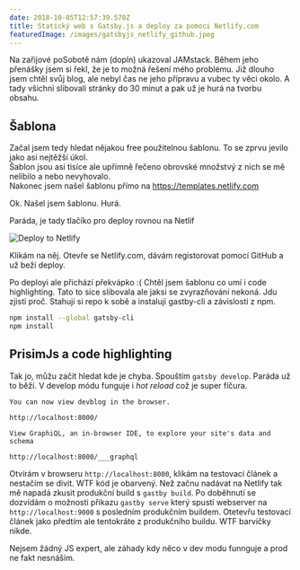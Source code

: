 ```yaml
---
date: 2018-10-05T12:57:39.570Z
title: Statický web s Gatsby.js a deploy za pomoci Netlify.com
featuredImage: /images/gatsbyjs_netlify_github.jpeg
---
```

Na zařijové poSobotě nám (dopln) ukazoval JAMstack. Během jeho přenášky jsem si řekl, že je to možná řešení mého problému. Již dlouho jsem chtěl svůj blog, ale nebyl čas ne jeho přípravu a vubec ty věci okolo. A tady všichni slibovali stránky do 30 minut a pak už je hurá na tvorbu obsahu.

<!-- end -->

## Šablona

Začal jsem tedy hledat nějakou free použitelnou šablonu. To se zprvu jevilo jako asi nejtěžší úkol. \
Šablon jsou asi tisíce ale upřímně řečeno obrovské množstvý z nich se mě nelíbilo a nebo nevyhovalo. \
Nakonec jsem našel šablonu přímo na https://templates.netlify.com

Ok. Našel jsem šablonu. Hurá.

Paráda, je tady tlačíko pro deploy rovnou na Netlif

 ![Deploy to Netlify](https://d33wubrfki0l68.cloudfront.net/65a18ef24e011fbc0b5ddb411d611c0e1d1111a6/17e0b/images/deploy-button.svg)  

Klikám na něj. Otevře se Netlify.com, dávám registorovat pomocí GitHub a už beží deploy.

Po deployi ale přichází překvápko :( Chtěl jsem šablonu co umí i code highlighting. Tato to sice slibovala ale jaksi se zvyrazňování nekoná. Jdu zjisti proč. Stahuji si repo k sobě a instaluji gastby-cli a závislosti z npm.

```bash
npm install --global gatsby-cli
npm install
```

## PrisimJs a code highlighting

Tak jo, můžu začít hledat kde je chyba.  Spouštím `gatsby develop`. Paráda už to běží. V develop módu funguje i *hot reload* což je super fíčura.

```
You can now view devblog in the browser.

http://localhost:8000/

View GraphiQL, an in-browser IDE, to explore your site's data and schema

http://localhost:8000/___graphql
```

Otvírám v browseru `http://localhost:8000`, klikám na testovací článek a nestačím se divit. WTF kód je obarvený. Než začnu nadávat na Netlify tak mě napadá zkusit produkční build s `gastby build`. Po doběhnutí se dozvídám o možnosti přikazu `gastby serve` který spustí webserver na `http://localhost:9000` s posledním produkčním buildem.
Otetevřu testovací článek jako předtím ale tentokráte z produkčního buildu. 
WTF barvičky nikde.

Nejsem žádný JS expert, ale záhady kdy něco v dev modu funnguje a prod ne fakt nesnáším.
